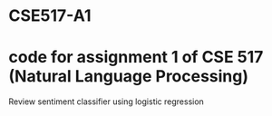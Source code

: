 # CSE517-A1

# code for assignment 1 of CSE 517 (Natural Language Processing)

Review sentiment classifier using logistic regression
